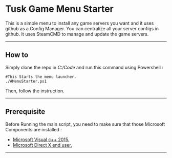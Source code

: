 # Tusk Game Menu Starter

This is a simple menu to install any game servers you want and it uses github as a Config
Manager. You can centralize all your server configs in github. It uses SteamCMD to manage
and update the game servers.
***
## How to

Simply clone the repo in *C:/Code* and run this command using Powershell :

    #This Starts the menu launcher.
    ./#MenuStarter.ps1

Then, follow the instruction.
***
## Prerequisite

Before Running the main script, you need to make sure that those Microsoft Components are installed :

- [Microsoft Visual c++ 2015.](https://www.microsoft.com/en-ca/download/details.aspx?id=48145)
- [Microsoft Direct X end user.](https://www.microsoft.com/en-ca/download/details.aspx?id=35)
---
